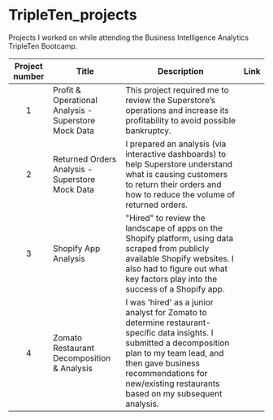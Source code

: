 # TripleTen_projects
Projects I worked on while attending the Business Intelligence Analytics TripleTen Bootcamp.


| Project number | Title | Description | Link |
| :-----------: | ----------- |----------- | ----------- |
| 1 | Profit & Operational Analysis - Superstore Mock Data| This project required me to review the Superstore’s operations and increase its profitability to avoid possible bankruptcy. | |
| 2 | Returned Orders Analysis - Superstore Mock Data | I prepared an analysis (via interactive dashboards) to help Superstore understand what is causing customers to return their orders and how to reduce the volume of returned orders. | |
| 3 | Shopify App Analysis | "Hired" to review the landscape of apps on the Shopify platform, using data scraped from publicly available Shopify websites. I also had to figure out what key factors play into the success of a Shopify app. | |
| 4 | Zomato Restaurant Decomposition & Analysis | I was 'hired' as a junior analyst for Zomato to determine restaurant-specific data insights. I submitted a decomposition plan to my team lead, and then gave business recommendations for new/existing restaurants based on my subsequent analysis.| |

